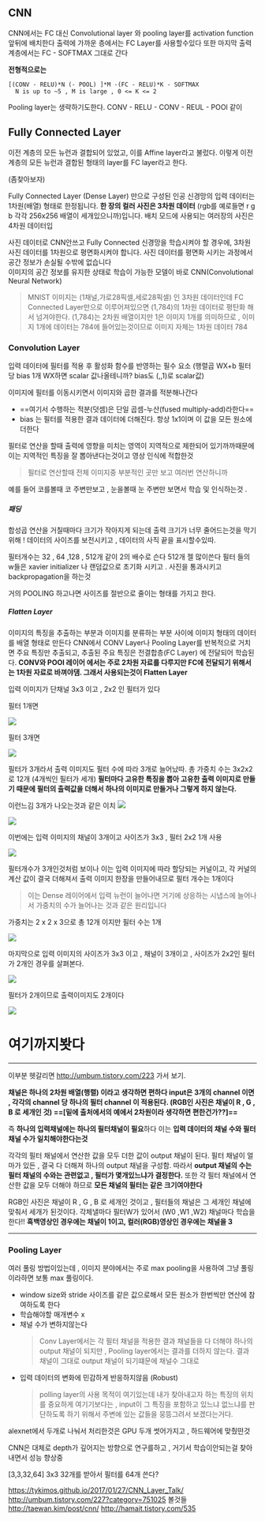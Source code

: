 ## CNN

CNN에서는 FC 대신 Convolutional layer 와 pooling layer를 activation function 앞뒤에 배치한다
출력에 가까운 층에서는 FC Layer를 사용할수있다 또한 마지막 출력 계층에서는 FC - SOFTMAX 그대로 간다

**전형적으로는**
```
[(CONV - RELU)*N (- POOL) ]*M -(FC - RELU)*K - SOFTMAX 
  N is up to ~5 , M is large , 0 <= K <= 2
```  
Pooling layer는 생략하기도한다. CONV - RELU - CONV - REUL - POOl 같이

## Fully Connected Layer
이전 계층의 모든 뉴런과 결합되어 있었고, 이를 Affine layer라고 불렀다. 이렇게 이전 계층의 모든 뉴런과 결합된 형태의 layer를 FC layer라고 한다.

(좀찾아보자)


Fully Connected Layer (Dense Layer) 만으로 구성된 인공 신경망의 입력 데이터는 1차원(배열) 형태로 한정됩니다. **한 장의 컬러 사진은 3차원 데이터** (rgb를 예로들면 r g b 각각 256x256 배열이 세개있으니까)입니다. 배치 모드에 사용되는 여러장의 사진은 4차원 데이터입

사진 데이터로 CNN안쓰고 Fully Connected 신경망을 학습시켜야 할 경우에, 3차원 사진 데이터를 1차원으로 평면화시켜야 합니다. 사진 데이터를 평면화 시키는 과정에서 공간 정보가 손실될 수밖에 없습니다  
이미지의 공간 정보를 유지한 상태로 학습이 가능한 모델이 바로 CNN(Convolutional Neural Network)

> MNIST 이미지는 (1채널,가로28픽셀,세로28픽셀) 인 3차원 데이터인데 FC Connected Layer만으로 이루어져있으면 (1,784)의 1차원 데이터로 평탄화 해서 넘겨야한다.
(1,784)는 2차원 배열이지만 1은 이미지 1개를 의미하므로 , 이미지 1개에 데이터는 784에 들어있는것이므로 이미지 자체는 1차원 데이터 784


### Convolution Layer
입력 데이터에 필터를 적용 후 활성화 함수를 반영하는 필수 요소
(행렬곱 WX+b  필터당 bias 1개   WX하면 scalar 값나올테니까?   bias도 (,,1)로 scalar값)  

이미지에 필터를 이동시키면서 이미지와 곱한 결과를 적분해나간다
* ==여기서 수행하는 적분(덧셈)은 단일 곱셈-누산(fused multiply-add)라한다==
* bias 는 필터를 적용한 결과 데이터에 더해진다. 항상 1x1이며 이 값을 모든 원소에 더한다

필터로 연산을 할때 출력에 영향을 미치는 영역이 지역적으로 제한되어 있기까까때문에 이는 지역적인 특징을 잘 뽑아낸다는것이고 영상 인식에 적합한것

> 필터로 연산할때 전체 이미지중 부분적인 곳만 보고 여러번 연산하니까

예를 들어 코를볼때 코 주변만보고 , 눈을볼때 눈 주변만 보면서 학습 및 인식하는것
.

##### 패딩  
합성곱 연산을 거칠때마다 크기가 작아지게 되는데 출력 크기가 너무 줄어드는것을 막기위해 !
데이터의 사이즈를 보전시키고 , 데이터의 사직 끝을 표시할수있따.


필터개수는 32 , 64 ,128 , 512개 같이 2의 배수로 슨다  512개 젤 많이쓴다
필터 들의 w들은 xavier initializer 나 랜덤값으로 초기화 시키고 . 사진을 통과시키고 backpropagation을 하는것

거의 POOLING 하고나면 사이즈를 절반으로 줄이는 형태를 가지고 한다.

##### Flatten Layer
이미지의 특징을 추출하는 부분과 이미지를 분류하는 부분 사이에 이미지 형태의 데이터를 배열 형태로 만든다
CNN에서 CONV Layer나 Pooling Layer를 반복적으로 거치면 주요 특징만 추출되고, 추출된 주요 특징은 전결합층(FC Layer) 에 전달되어 학습된다.
**CONV와 POOl 레이어 에서는 주로 2차원 자료를 다루지만 FC에 전달되기 위해서는 1차원 자료로 바껴야댐. 그래서 사용되는것이 Flatten Layer**


입력 이미지가 단채널 3x3 이고 , 2x2 인 필터가 있다

필터 1개면

![](https://github.com/wnsghek31/machine-learning-/2x2.PNG)

필터 3개면

![](https://github.com/wnsghek31/machine-learning-/blob/master/2x23.PNG)


필터가 3개라서 출력 이미지도 필터 수에 따라 3개로 늘어났따.
총 가중치 수는 3x2x2 로 12개 (4개씩인 필터가 세개)
**필터마다 고유한 특징을 뽑아 고유한 출력 이미지로 만들기 때문에 필터의 출력값을 더해서 하나의 이미지로 만들거나 그렇게 하지 않는다.** 

이런느김 3개가 나오는것과 같은 이치
![](https://github.com/wnsghek31/machine-learning-/blob/master/필터3개.PNG)


![](https://github.com/wnsghek31/machine-learning-/blob/master/표현1.PNG)


이번에는 입력 이미지의 채널이 3개이고 사이즈가 3x3 , 필터 2x2 1개 사용

![](https://github.com/wnsghek31/machine-learning-/blob/master/채널31.PNG)


필터개수가 3개인것처럼 보이나 이는 입력 이미지에 따라 할당되는 커널이고, 각 커널의 계산 값이 결국 더해져서 출력 이미지 한장을 만들어내므로 필터 개수는 1개이다
> 이는 Dense 레이어에서 입력 뉴런이 늘어나면 거기에 상응하는 시냅스에 늘어나서 가중치의 수가 늘어나는 것과 같은 원리입니다

가중치는 2 x 2 x 3으로 총 12개 이지만 필터 수는 1개

![](https://github.com/wnsghek31/machine-learning-/blob/master/채널32.PNG)

마지막으로 입력 이미지의 사이즈가 3x3 이고 , 채널이 3개이고 , 사이즈가 2x2인 필터가 2개인 경우를 살펴본다.

![](https://github.com/wnsghek31/machine-learning-/blob/master/막1.PNG)

필터가 2개이므로 출력이미지도 2개이다

![](https://github.com/wnsghek31/machine-learning-/blob/master/.PNG)


# 여기까지봣다

***
이부분 헷갈리면 http://umbum.tistory.com/223 가서 보기.

**채널은 하나의 2차원 배열(행렬) 이라고 생각하면 편하다
input은 3개의 channel 이면 , 각각의 channel 당 하나의 필터 channel 이 적용된다. (RGB인 사진은 채널이 R , G , B 로 세개인 것) ==[밑에 출처에서의 예에서 2차원이라 생각하면 편한건가??]==**

즉 **하나의 입력채널에는 하나의 필터채널이 필요**하다
이는 **입력 데이터의 채널 수와 필터 채널 수가 일치해야한다는것**

각각의 필터 채널에서 연산한 값을 모두 더한 값이 output 채널이 된다. 필터 채널이 얼마가 있든 , 결국 다 더해져 하나의 output 채널을 구성함. 따라서 **output 채널의 수는 필터 채널의 수와는 관련없고 , 필터가 몇개있느냐가 결정한다.** 또한 각 필터 채널에서 연산한 값을 모두 더해야 하므로 **모든 채널의 필터는 같은 크기여야한다**

RGB인 사진은 채널이 R , G , B 로 세개인 것이고 , 필터들의 채널은 그 세개인 채널에 맞춰서 세개가 된것이다.  각체낼마다 필터W가 있어서 (W0 ,W1 ,W2) 채널마다 학습을한다!!
**흑백영상인 경우에는 채널이 1이고, 컬러(RGB)영상인 경우에는 채널을 3**

***

### Pooling Layer
여러 풀링 방법이있는데 , 이미지 분야에서는 주로 max pooling을 사용하여 그냥 풀링이라하면 보통 max 풀링이다.

* window size와 stride 사이즈를 같은 값으로해서 모든 원소가 한번씩만 연산에 참여하도록 한다
* 학습해야할 매개변수 x
* 채널 수가 변하지않는다
	> Conv Layer에서는 각 필터 채널을 적용한 결과 채널들을 다 더해야 하나의 output 채널이 되지만 , Pooling layer에서는 결과를 더하지 않는다. 결과 채널이 그대로 output 채널이 되기떄문에 채널수 그대로
* 입력 데이터의 변화에 민감하게 반응하지않음 (Robust)
	> polling layer의 사용 목적이 여기있는데 내가 찾아내고자 하는 특징의 위치를 중요하게 여기기보다는 , input이 그 특징을 포함하고 있느냐 없느냐를 판단하도록 하기 위해서 주변에 있는 값들을 뭉뜽그려서 보겠다는거다.




alexnet에서 두개로 나눠서 처리한것은 GPU 두개 썻어가지고 , 하드웨어에 맞췄떤것

CNN은 대체로 depth가 깊어지는 방향으로 연구를하고 , 거기서 학습이안되는걸 찾아내면서 성능 향상중

[3,3,32,64]
3x3 32개를 받아서 필터를 64개 쓴다?



https://tykimos.github.io/2017/01/27/CNN_Layer_Talk/
http://umbum.tistory.com/227?category=751025
볼것들
http://taewan.kim/post/cnn/
http://hamait.tistory.com/535
